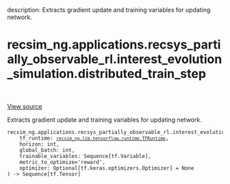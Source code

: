 description: Extracts gradient update and training variables for updating
network.

<div itemscope itemtype="http://developers.google.com/ReferenceObject">
<meta itemprop="name" content="recsim_ng.applications.recsys_partially_observable_rl.interest_evolution_simulation.distributed_train_step" />
<meta itemprop="path" content="Stable" />
</div>

# recsim_ng.applications.recsys_partially_observable_rl.interest_evolution_simulation.distributed_train_step

<!-- Insert buttons and diff -->

<table class="tfo-notebook-buttons tfo-api nocontent" align="left">

</table>

<a target="_blank" href="https://github.com/google-research/recsim_ng/tree/master/recsim_ng/applications/recsys_partially_observable_rl/interest_evolution_simulation.py">View
source</a>

Extracts gradient update and training variables for updating network.

<pre class="devsite-click-to-copy prettyprint lang-py tfo-signature-link">
<code>recsim_ng.applications.recsys_partially_observable_rl.interest_evolution_simulation.distributed_train_step(
    tf_runtime: <a href="../../../../recsim_ng/lib/tensorflow/runtime/TFRuntime.md"><code>recsim_ng.lib.tensorflow.runtime.TFRuntime</code></a>,
    horizon: int,
    global_batch: int,
    trainable_variables: Sequence[tf.Variable],
    metric_to_optimize=&#x27;reward&#x27;,
    optimizer: Optional[tf.keras.optimizers.Optimizer] = None
) -> Sequence[tf.Tensor]
</code></pre>

<!-- Placeholder for "Used in" -->
